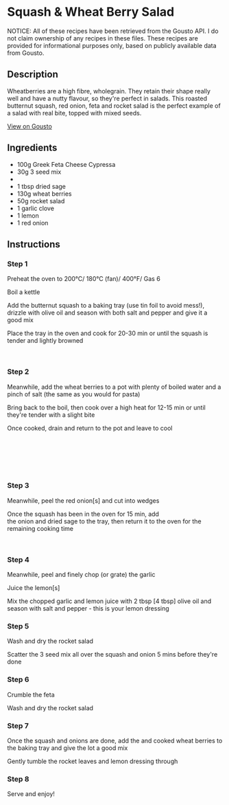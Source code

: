 # Squash & Wheat Berry Salad 

NOTICE: All of these recipes have been retrieved from the Gousto API. I do not claim ownership of any recipes in these files. These recipes are provided for informational purposes only, based on publicly available data from Gousto.

## Description

Wheatberries are a high fibre, wholegrain. They retain their shape really well and have a nutty flavour, so they're perfect in salads. This roasted butternut squash, red onion, feta and rocket salad is the perfect example of a salad with real bite, topped with mixed seeds. 

[View on Gousto](https://www.gousto.co.uk/recipes/cookbook/squash-wheat-berry-salad)

## Ingredients

- 100g Greek Feta Cheese Cypressa
- 30g 3 seed mix
- 
- 1 tbsp dried sage
- 130g wheat berries
- 50g rocket salad
- 1 garlic clove
- 1 lemon 
- 1 red onion

## Instructions

### Step 1

Preheat the oven to 200&deg;C/ 180&deg;C (fan)/ 400&deg;F/ Gas 6


Boil a kettle&nbsp;


Add the butternut squash&nbsp;to a baking tray (use tin foil to avoid mess!), drizzle with&nbsp;olive oil&nbsp;and season with both&nbsp;salt&nbsp;and&nbsp;pepper and give it a good mix&nbsp;


Place the tray in the oven and cook for 20-30 min or until the squash is tender and lightly browned&nbsp;


&nbsp;

### Step 2

Meanwhile, add the&nbsp;wheat berries&nbsp;to a pot with plenty of&nbsp;boiled water&nbsp;and a pinch of&nbsp;salt&nbsp;(the same as you would for pasta)


Bring back to the boil, then cook over a high heat for 12-15 min or until they're tender with a slight bite


Once cooked, drain and return to the pot and leave to cool&nbsp;


&nbsp;


&nbsp;


&nbsp;


### Step 3

Meanwhile, peel the&nbsp;red onion[s]&nbsp;and cut into wedges


Once the squash has been in the oven for 15 min, add the&nbsp;onion&nbsp;and&nbsp;dried&nbsp;sage&nbsp;to the tray, then&nbsp;return it to the oven for the remaining cooking time&nbsp;


&nbsp;

### Step 4

Meanwhile, peel and finely chop (or grate) the&nbsp;garlic


Juice the&nbsp;lemon[s]


Mix the chopped garlic&nbsp;and&nbsp;lemon juice&nbsp;with&nbsp;2 tbsp&nbsp;[4 tbsp]&nbsp;olive oil and season with&nbsp;salt&nbsp;and&nbsp;pepper&nbsp;- this is your&nbsp;lemon dressing


### Step 5

Wash and dry the rocket salad&nbsp;


Scatter the 3 seed mix all over the squash and onion 5 mins before they're done


### Step 6

Crumble the feta&nbsp;


Wash and dry the rocket salad


### Step 7

Once the squash and onions are done, add the&nbsp;and cooked wheat berries to the&nbsp;baking tray and give the lot a good mix&nbsp;


Gently tumble the rocket&nbsp;leaves and lemon dressing through&nbsp;

### Step 8

Serve and enjoy!


&nbsp;

